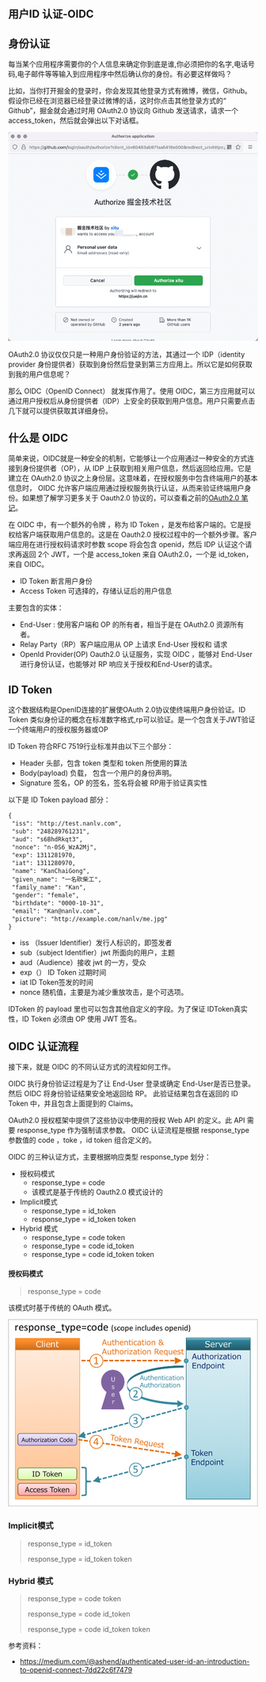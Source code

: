 ## 用户ID 认证-OIDC

## 身份认证

每当某个应用程序需要你的个人信息来确定你到底是谁,你必须把你的名字,电话号码,电子邮件等等输入到应用程序中然后确认你的身份。有必要这样做吗？

比如，当你打开掘金的登录时，你会发现其他登录方式有微博，微信，Github。假设你已经在浏览器已经登录过微博的话，这时你点击其他登录方式的“ Github”，掘金就会通过时用 OAuth2.0 协议向 Github 发送请求，请求一个 access_token，然后就会弹出以下对话框。

<img src='./images/01-auth-page.png' />

OAuth2.0 协议仅仅只是一种用户身份验证的方法，其通过一个 IDP（identity provider 身份提供者）获取到身份然后登录到第三方应用上。所以它是如何获取到我的用户信息呢？

那么 OIDC（OpenID Connect） 就发挥作用了。使用 OIDC，第三方应用就可以通过用户授权后从身份提供者（IDP）上安全的获取到用户信息。用户只需要点击几下就可以提供获取其详细身份。

## 什么是 OIDC

简单来说，OIDC就是一种安全的机制，它能够让一个应用通过一种安全的方式连接到身份提供者（OP），从 IDP 上获取到相关用户信息，然后返回给应用。它是建立在 OAuth2.0 协议之上身份层。这意味着，在授权服务中包含终端用户的基本信息时， OIDC 允许客户端应用通过授权服务执行认证，从而来验证终端用户身份。如果想了解学习更多关于 Oauth2.0 协议的，可以查看之前的[OAuth2.0 笔记](https://juejin.cn/post/7058121657147195399)。

在 OIDC 中，有一个额外的令牌 ，称为 ID Token ，是发布给客户端的。它是授权给客户端获取用户信息的。这是在 Oauth2.0 授权过程中的一个额外步骤。客户端应用在进行授权码请求时参数 scope 将会包含 openid，然后 IDP 认证这个请求再返回 2个 JWT，一个是 access_token 来自 OAuth2.0，一个是 id_token，来自 OIDC。

- ID Token 断言用户身份
- Access Token 可选择的，存储认证后的用户信息

主要包含的实体：

- End-User : 使用客户端和 OP 的所有者，相当于是在 OAuth2.0 资源所有者。
- Relay Party（RP）客户端应用从 OP 上请求 End-User 授权和 请求
- OpenId Provider(OP)  Oauth2.0 认证服务，实现 OIDC ，能够对 End-User 进行身份认证，也能够对 RP 响应关于授权和End-User的请求。

## ID Token

这个数据结构是OpenID连接的扩展使OAuth 2.0协议使终端用户身份验证。ID Token 类似身份证的概念在标准数字格式,rp可以验证。是一个包含关于JWT验证一个终端用户的授权服务器或OP

ID Token 符合RFC 7519行业标准并由以下三个部分：

- Header  头部，包含 token 类型和 token 所使用的算法
- Body(payload) 负载， 包含一个用户的身份声明。
- Signature 签名，OP 的签名，签名将会被 RP用于验证真实性

以下是 ID Token payload 部分：

```
{
 "iss": "http://test.nanlv.com",
 "sub": "248289761231",
 "aud": "s6BhdRkqt3",
 "nonce": "n-0S6_WzA2Mj",
 "exp": 1311281970,
 "iat": 1311280970,
 "name": "KanChaiGong",
 "given_name": "一名砍柴工",
 "family_name": "Kan",
 "gender": "female",
 "birthdate": "0000-10-31",
 "email": "Kan@nanlv.com",
 "picture": "http://example.com/nanlv/me.jpg"
}
```

- iss （Issuer Identifier）发行人标识的，即签发者
- sub（subject Identifier）jwt 所面向的用户，主题
- aud（Audience）接收 jwt 的一方，受众
- exp（） ID Token 过期时间
- iat   ID Token签发的时间
- nonce 随机值，主要是为减少重放攻击，是个可选项。

IDToken 的 payload  里也可以包含其他自定义的字段。为了保证 IDToken真实性，ID Token 必须由 OP 使用 JWT 签名。



## OIDC 认证流程

接下来，就是 OIDC 的不同认证方式的流程如何工作。

OIDC 执行身份验证过程是为了让 End-User 登录或确定 End-User是否已登录。然后 OIDC 将身份验证结果安全地返回给 RP。 此验证结果包含在返回的 ID Token 中，并且包含上面提到的 Claims。

OAuth2.0 授权框架中提供了这些协议中使用的授权 Web API 的定义。此 API 需要 response_type 作为强制请求参数。 OIDC 认证流程是根据  response_type 参数值的 code ，toke ，id token 组合定义的。

 OIDC 的三种认证方式，主要根据响应类型 response_type 划分：

- 授权码模式
  - response_type = code
  - 该模式是基于传统的 Oauth2.0 模式设计的
- Implicit模式
  - response_type = id_token
  - response_type = id_token token
- Hybrid 模式
  - response_type = code token
  - response_type = code id_token
  - response_type = code id_token token

#### 授权码模式

> response_type = code

该模式时基于传统的 OAuth 模式。

<img src='./images/02-oidc-code.png'/>

### Implicit模式

> response_type = id_token
>
> response_type = id_token token

### Hybrid 模式

> response_type = code token
>
> response_type = code id_token
>
> response_type = code id_token token





参考资料：

- https://medium.com/@ashend/authenticated-user-id-an-introduction-to-openid-connect-7dd22c6f7479

